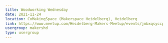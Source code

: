 ```yaml
---
title: Woodworking Wednesday
date: 2021-11-24
location: CoMakingSpace (Makerspace Heidelberg), Heidelberg
link: https://www.meetup.com/Heidelberg-Makers-Meetup/events/jmbxqsyccpbgc/
usergroup: makershd
type: usergroup
---
```

